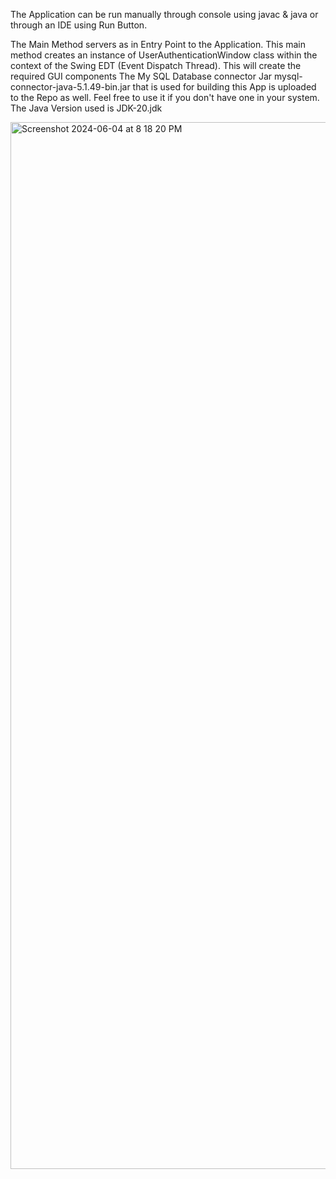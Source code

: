 The Application can be run manually through console using javac & java or through an IDE using Run Button. 

The Main Method servers as in Entry Point to the Application. 
This main method creates an instance of UserAuthenticationWindow class within the context of the Swing EDT (Event Dispatch Thread).
This will create the required GUI components
The My SQL Database connector Jar mysql-connector-java-5.1.49-bin.jar that is used for building this App is uploaded to the Repo as well. Feel free to use it if you don't have one in your system.
The Java Version used is JDK-20.jdk


<img width="1675" alt="Screenshot 2024-06-04 at 8 18 20 PM" src="https://github.com/11152021/SE-450/assets/21029805/9647f2e8-1e40-4ac3-a0fd-13f29f3f56d5">


